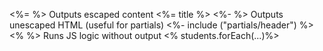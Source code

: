 <%= %>    Outputs escaped content     <%= title %>
<%- %>    Outputs unescaped HTML (useful for partials)      <%- include ("partials/header") %>
<% %>     Runs JS logic without output      <% students.forEach(...)%>